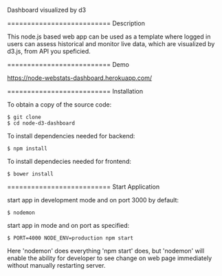 Dashboard visualized by d3

==========================
Description

This node.js based web app can be used as a template where logged in users can assess historical and monitor live data, which are visualized by d3.js, from API you speficied.

==========================
Demo

  https://node-webstats-dashboard.herokuapp.com/
  
==========================
Installation

  To obtain a copy of the source code:

    $ git clone 
    $ cd node-d3-dashboard
  
  To install dependencies needed for backend:

    $ npm install

  To install dependecies needed for frontend:

    $ bower install

==========================
Start Application
     
  start app in development mode and on port 3000 by default:
    
    $ nodemon                                      

  start app in mode and on port as specified:

    $ PORT=4000 NODE_ENV=production npm start      

Here 'nodemon' does everything 'npm start' does, but 'nodemon' will enable the ability for developer to see change on web page immediately without manually restarting server.
